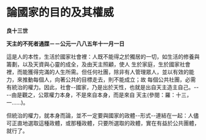 # 論國家的目的及其權威


**良十三世**

**天主的不死者通牒－－公元一八八五年十一月一日**





這是人的本性，生活於國家社會裡：人既不能得之於獨居的一切，如生活的修養與籌劃，以及天資與心靈的成全，及由天主照顧，使人
生於家庭，生於國家社會裡，而能獲得完滿的人生所需。但任何社團，除非有人管理眾人，並以有效的能力，來推動每個人，向著公共的目標走去，則不能成立；故
每個公共社團，必需有統治的權力。因此，社會--國家，乃是出於天性，也就是出自天主造主自己。----由是觀之，公眾權力本身，不是來自本身，而是來自
天主(參閱：羅：十三，一……)。

但統治的權力，就本身而論，並不一定要與國家的政體--形式--連結在一起：人儘可正直地選取這種政體，或那種政體，只要所選取的政體，實在有益於公共團體，就行了。

